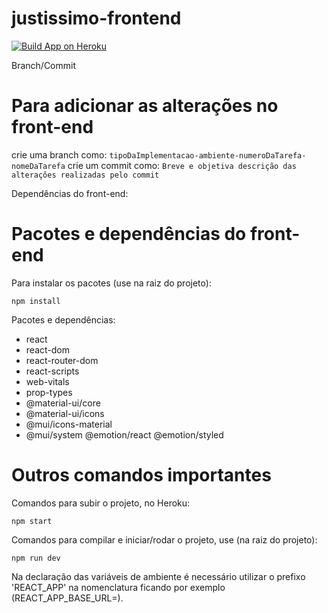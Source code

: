 # justissimo-frontend

[![Build App on Heroku](https://github.com/esperandio/justissimo-frontend/actions/workflows/build-heroku-app.yml/badge.svg)](https://github.com/esperandio/justissimo-frontend/actions/workflows/build-heroku-app.yml)

Branch/Commit
# Para adicionar as alterações no front-end
crie uma branch como: `tipoDaImplementacao-ambiente-numeroDaTarefa-nomeDaTarefa`
crie um commit como:
`Breve e objetiva descrição das alterações realizadas pelo commit`

Dependências do front-end:
# Pacotes e dependências do front-end

Para instalar os pacotes (use na raiz do projeto): 
```
npm install
```

Pacotes e dependências:
- react
- react-dom
- react-router-dom
- react-scripts
- web-vitals
- prop-types
- @material-ui/core
- @material-ui/icons
- @mui/icons-material
- @mui/system @emotion/react @emotion/styled

# Outros comandos importantes

Comandos para subir o projeto, no Heroku: 
```
npm start
```

Comandos para compilar e iniciar/rodar o projeto, use (na raiz do projeto): 
```
npm run dev
```

Na declaração das variáveis de ambiente é necessário utilizar o prefixo 'REACT_APP' na nomenclatura ficando por exemplo (REACT_APP_BASE_URL=).
